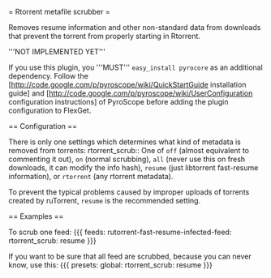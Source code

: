 = Rtorrent metafile scrubber =

Removes resume information and other non-standard data from downloads that prevent the torrent from properly starting in Rtorrent.

'''NOT IMPLEMENTED YET'''

If you use this plugin, you '''MUST''' `easy_install pyrocore` as an additional dependency. Follow the [http://code.google.com/p/pyroscope/wiki/QuickStartGuide installation guide] and [http://code.google.com/p/pyroscope/wiki/UserConfiguration configuration instructions] of PyroScope before adding the plugin configuration to FlexGet.

== Configuration ==

There is only one settings which determines what kind of metadata is removed from torrents:
 rtorrent_scrub:: One of `off` (almost equivalent to commenting it out), `on` (normal scrubbing), `all` (never use this on fresh downloads, it can modify the info hash), `resume` (just libtorrent fast-resume information), or `rtorrent` (any rtorrent metadata).

To prevent the typical problems caused by improper uploads of torrents created by ruTorrent, `resume` is the recommended setting.

== Examples ==

To scrub one feed:
{{{
feeds:
  rutorrent-fast-resume-infected-feed:
    rtorrent_scrub: resume
}}}

If you want to be sure that all feed are scrubbed, because you can never know, use this:
{{{
presets:
  global:
    rtorrent_scrub: resume
}}}

